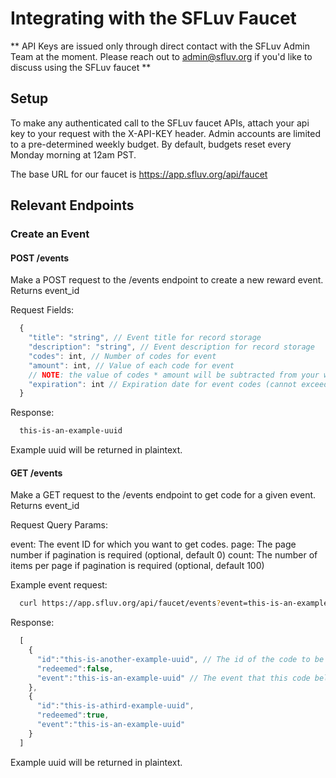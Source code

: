 # Integrating with the SFLuv Faucet

** API Keys are issued only through direct contact with the SFLuv Admin Team at the moment. Please reach out to admin@sfluv.org if you'd like to discuss using the SFLuv faucet **

## Setup

To make any authenticated call to the SFLuv faucet APIs, attach your api key to your request with the X-API-KEY header.
Admin accounts are limited to a pre-determined weekly budget. By default, budgets reset every Monday morning at 12am PST.

The base URL for our faucet is https://app.sfluv.org/api/faucet

## Relevant Endpoints

### Create an Event
#### POST /events

Make a POST request to the /events endpoint to create a new reward event.
Returns event_id

Request Fields:

```javascript
  {
    "title": "string", // Event title for record storage
    "description": "string", // Event description for record storage
    "codes": int, // Number of codes for event
    "amount": int, // Value of each code for event
    // NOTE: the value of codes * amount will be subtracted from your week's budget upon a successful event generation
    "expiration": int // Expiration date for event codes (cannot exceed next admin refresh period)
  }
```

Response:

```txt
  this-is-an-example-uuid
```
Example uuid will be returned in plaintext.

#### GET /events

Make a GET request to the /events endpoint to get code for a given event.
Returns event_id

Request Query Params:

  event: The event ID for which you want to get codes.
  page: The page number if pagination is required (optional, default 0)
  count: The number of items per page if pagination is required (optional, default 100)



Example event request:
```bash
  curl https://app.sfluv.org/api/faucet/events?event=this-is-an-example-uuid&page=0&count=100
```

Response:

```javascript
  [
    {
      "id":"this-is-another-example-uuid", // The id of the code to be used for redemption
      "redeemed":false,
      "event":"this-is-an-example-uuid" // The event that this code belongs to
    },
    {
      "id":"this-is-athird-example-uuid",
      "redeemed":true,
      "event":"this-is-an-example-uuid"
    }
  ]
```
Example uuid will be returned in plaintext.

